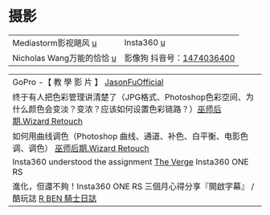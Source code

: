 # 摄影

|                                                                                  |                                                                                                            |
| -------------------------------------------------------------------------------- | ---------------------------------------------------------------------------------------------------------- |
| Mediastorm影视飓风 [u](https://www.youtube.com/channel/UC2cRwTuSWxxEtrRnT4lrlQA)     | Insta360 [u](https://www.youtube.com/c/insta360)                                                           |
| Nicholas Wang万能的恰恰 [u](https://www.youtube.com/channel/UCyozD8lFJi7L8g-UYWm8XWA) | 影像狗 抖音号：[1474036400](https://www.douyin.com/user/MS4wLjABAAAAVbiThV4oeSu2NDIuL\_mMsgNMTVLJs-hPimIpx75AlYE) |

|                                                                                                                              |
| ---------------------------------------------------------------------------------------------------------------------------- |
| GoPro -【 教 學 影 片 】 [JasonFuOfficial](https://www.youtube.com/playlist?list=PLEFEUZIk2cDrcFt8An0Ms0s9OrZbeQ3xa)               |
| 终于有人把色彩管理讲清楚了（JPG格式、Photoshop色彩空间、为什么颜色会变淡？变浓？应该如何设置色彩链路？）[巫师后期.Wizard Retouch](https://www.youtube.com/watch?v=kEtmsY45qO0) |
| 如何用曲线调色（Photoshop 曲线、通道、补色、白平衡、电影色调、调色） [巫师后期.Wizard Retouch](https://www.youtube.com/watch?v=FELXeyUkc5w)                   |
| Insta360 understood the assignment [The Verge](https://www.youtube.com/watch?v=ms9G-DX1JN8) Insta360 ONE RS                  |
| 進化，但還不夠！Insta360 ONE RS 三個月心得分享『開啟字幕』 / 酷玩誌 [R BEN 騎士日誌](https://www.youtube.com/watch?v=9w-QkPklhrQ)                        |
